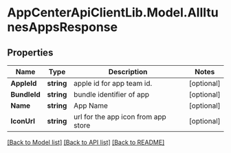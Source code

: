 # AppCenterApiClientLib.Model.AllItunesAppsResponse
## Properties

Name | Type | Description | Notes
------------ | ------------- | ------------- | -------------
**AppleId** | **string** | apple id for app team id. | [optional] 
**BundleId** | **string** | bundle identifier of app | [optional] 
**Name** | **string** | App Name | [optional] 
**IconUrl** | **string** | url for the app icon from app store | [optional] 

[[Back to Model list]](../README.md#documentation-for-models) [[Back to API list]](../README.md#documentation-for-api-endpoints) [[Back to README]](../README.md)

